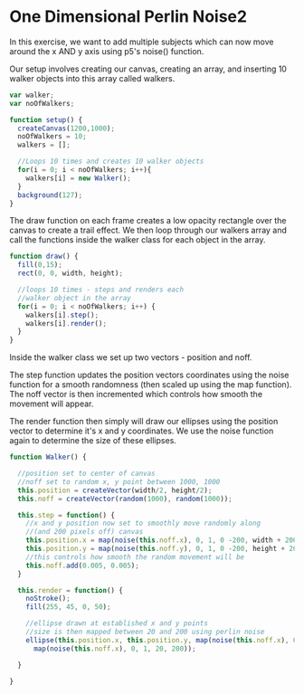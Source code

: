# One Dimensional Perlin Noise2

In this exercise, we want to add multiple subjects which can now move around the x AND y axis using p5's noise() function.

Our setup involves creating our canvas, creating an array, and inserting 10 walker objects into this array called walkers.

```js
var walker;
var noOfWalkers;

function setup() {
  createCanvas(1200,1000);
  noOfWalkers = 10;
  walkers = [];

  //Loops 10 times and creates 10 walker objects
  for(i = 0; i < noOfWalkers; i++){
    walkers[i] = new Walker();
  }
  background(127);
}
```

The draw function on each frame creates a low opacity rectangle over the canvas to create a trail effect. We then loop through our walkers array and call the functions inside the walker class for each object in the array.

```js
function draw() { 
  fill(0,15);
  rect(0, 0, width, height);

  //loops 10 times - steps and renders each
  //walker object in the array
  for(i = 0; i < noOfWalkers; i++) {
    walkers[i].step();
    walkers[i].render();
  }
}
```

Inside the walker class we set up two vectors - position and noff. 

The step function updates the position vectors coordinates using the noise function for a smooth randomness (then scaled up using the map function). The noff vector is then incremented which controls how smooth the movement will appear.

The render function then simply will draw our ellipses using the position vector to determine it's x and y coordinates. We use the noise function again to determine the size of these ellipses.

```js
function Walker() {

  //position set to center of canvas
  //noff set to random x, y point between 1000, 1000
  this.position = createVector(width/2, height/2);
  this.noff = createVector(random(1000), random(1000));

  this.step = function() {
    //x and y position now set to smoothly move randomly along 
    //(and 200 pixels off) canvas
    this.position.x = map(noise(this.noff.x), 0, 1, 0 -200, width + 200);
    this.position.y = map(noise(this.noff.y), 0, 1, 0 -200, height + 200);
    //this controls how smooth the random movement will be
    this.noff.add(0.005, 0.005);
  }

  this.render = function() {
    noStroke();
    fill(255, 45, 0, 50);

    //ellipse drawn at established x and y points
    //size is then mapped between 20 and 200 using perlin noise
    ellipse(this.position.x, this.position.y, map(noise(this.noff.x), 0, 1, 20, 200), 
      map(noise(this.noff.x), 0, 1, 20, 200));

  }

}
```